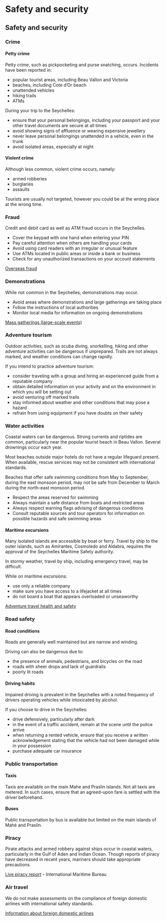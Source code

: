 # Safety and security

## Safety and security

### Crime

#### Petty crime

Petty crime, such as pickpocketing and purse snatching, occurs. Incidents have been reported in:

* popular tourist areas, including Beau Vallon and Victoria
* beaches, including Cote d’Or beach
* unattended vehicles
* hiking trails
* ATMs

During your trip to the Seychelles:

* ensure that your personal belongings, including your passport and your other travel documents are secure at all times
* avoid showing signs of affluence or wearing expensive jewellery
* never leave personal belongings unattended in a vehicle, even in the trunk
* avoid isolated areas, especially at night

#### Violent crime

Although less common, violent crime occurs, namely:

* armed robberies
* burglaries
* assaults

Tourists are usually not targeted, however you could be at the wrong place at the wrong time.

### Fraud

Credit and debit card as well as ATM fraud occurs in the Seychelles.

* Cover the keypad with one hand when entering your PIN
* Pay careful attention when others are handling your cards
* Avoid using card readers with an irregular or unusual feature
* Use ATMs located in public areas or inside a bank or business
* Check for any unauthorized transactions on your account statements

[Overseas fraud](https://travel.gc.ca/travelling/health-safety/overseas-fraud)

### Demonstrations

While not common in the Seychelles, demonstrations may occur.

* Avoid areas where demonstrations and large gatherings are taking place
* Follow the instructions of local authorities
* Monitor local media for information on ongoing demonstrations

[Mass gatherings (large-scale events)](https://travel.gc.ca/travelling/health-safety/mass-gatherings)

### Adventure tourism

Outdoor activities, such as scuba diving, snorkelling, hiking and other adventure activities can be dangerous if unprepared. Trails are not always marked, and weather conditions can change rapidly.

If you intend to practice adventure tourism:

* consider traveling with a group and hiring an experienced guide from a reputable company
* obtain detailed information on your activity and on the environment in which you will be setting out
* avoid venturing off marked trails
* stay informed about weather and other conditions that may pose a hazard
* refrain from using equipment if you have doubts on their safety

### Water activities

Coastal waters can be dangerous. Strong currents and riptides are common, particularly near the popular tourist beach in Beau Vallon. Several drownings occur each year.

Most beaches outside major hotels do not have a regular lifeguard present. When available, rescue services may not be consistent with international standards.

Beaches that offer safe swimming conditions from May to September, during the east monsoon period, may not be safe from December to March during the north-east monsoon period.

* Respect the areas reserved for swimming
* Always maintain a safe distance from boats and restricted areas
* Always respect warning flags advising of dangerous conditions
* Consult reputable sources and tour operators for information on possible hazards and safe swimming areas

#### Maritime excursions

Many isolated islands are accessible by boat or ferry. Travel by ship to the outer islands, such as Amirantes, Cosmoledo and Aldabra, requires the approval of the Seychelles Maritime Safety authority.

In stormy weather, travel by ship, including emergency travel, may be difficult.

While on maritime excursions:

* use only a reliable company
* make sure you have access to a lifejacket at all times
* do not board a boat that appears overloaded or unseaworthy

[Adventure travel health and safety](https://travel.gc.ca/travelling/health-safety/adventure-travellers)

### Road safety

#### Road conditions

Roads are generally well maintained but are narrow and winding.

Driving can also be dangerous due to:

* the presence of animals, pedestrians, and bicycles on the road
* roads with sheer drops and lack of guardrails
* poorly lit roads

#### Driving habits

Impaired driving is prevalent in the Seychelles with a noted frequency of drivers operating vehicles while intoxicated by alcohol.

If you choose to drive in the Seychelles:

* drive defensively, particularly after dark
* in the event of a traffic accident, remain at the scene until the police arrive
* when returning a rented vehicle, ensure that you receive a written acknowledgement stating that the vehicle had not been damaged while in your possession
* purchase adequate car insurance

### Public transportation

#### Taxis

Taxis are available on the main Mahe and Praslin islands. Not all taxis are metered. In such cases, ensure that an agreed-upon fare is settled with the driver beforehand.

#### Buses

Public transportation by bus is available but limited on the main islands of Mahé and Praslin.

### Piracy

Pirate attacks and armed robbery against ships occur in coastal waters, particularly in the Gulf of Aden and Indian Ocean. Though reports of piracy have decreased in recent years, mariners should take appropriate precautions.

[Live piracy report](https://icc-ccs.org/index.php/piracy-reporting-centre) - International Maritime Bureau

### Air travel

We do not make assessments on the compliance of foreign domestic airlines with international safety standards.

[Information about foreign domestic airlines](https://travel.gc.ca/air/in-flight-safety#other)